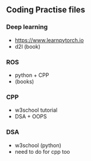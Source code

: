 ## Coding Practise files

### Deep learning
- https://www.learnpytorch.io
- d2l (book)

### ROS
- python + CPP
- (books)

### CPP
- w3school tutorial
- DSA + OOPS

### DSA
- w3school (python)
- need to do for cpp too